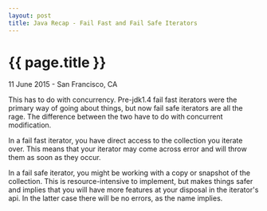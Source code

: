 ```yaml
---
layout: post
title: Java Recap - Fail Fast and Fail Safe Iterators
---
```


{{ page.title }}
================

<p class="meta">11 June 2015 - San Francisco, CA</p>

This has to do with concurrency. Pre-jdk1.4 fail fast iterators were the primary
way of going about things, but now fail safe iterators are all the rage. The
difference between the two have to do with concurrent modification.

In a fail fast iterator, you have direct access to the collection you iterate over.
This means that your iterator may come across error and will throw them as soon
as they occur.

In a fail safe iterator, you might be working with a copy or snapshot of the
collection. This is resource-intensive to implement, but makes things safer and
implies that you will have more features at your disposal in the iterator's api.
In the latter case there will be no errors, as the name implies.
